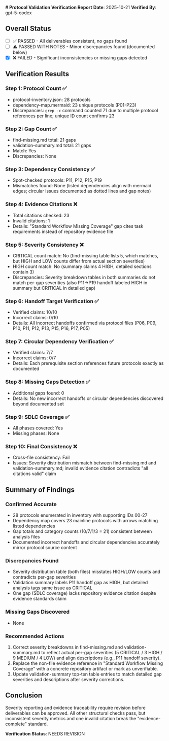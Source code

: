 **# Protocol Validation Verification Report**
**Date**: 2025-10-21
**Verified By**: gpt-5-codex

## Overall Status
- [ ] ✅ PASSED - All deliverables consistent, no gaps found
- [ ] ⚠️ PASSED WITH NOTES - Minor discrepancies found (documented below)
- [x] ❌ FAILED - Significant inconsistencies or missing gaps detected

## Verification Results

### Step 1: Protocol Count ✅
- protocol-inventory.json: 28 protocols
- dependency-map.mermaid: 23 unique protocols (P01-P23)
- Discrepancies: `grep -c` command counted 71 due to multiple protocol references per line; unique ID count confirms 23

### Step 2: Gap Count ✅
- find-missing.md total: 21 gaps
- validation-summary.md total: 21 gaps
- Match: Yes
- Discrepancies: None

### Step 3: Dependency Consistency ✅
- Spot-checked protocols: P11, P12, P15, P19
- Mismatches found: None (listed dependencies align with mermaid edges; circular issues documented as dotted lines and gap notes)

### Step 4: Evidence Citations ❌
- Total citations checked: 23
- Invalid citations: 1
- Details: "Standard Workflow Missing Coverage" gap cites task requirements instead of repository evidence file

### Step 5: Severity Consistency ❌
- CRITICAL count match: No (find-missing table lists 5, which matches, but HIGH and LOW counts differ from actual section severities)
- HIGH count match: No (summary claims 4 HIGH, detailed sections contain 3)
- Discrepancies: Severity breakdown tables in both summaries do not match per-gap severities (also P11→P19 handoff labeled HIGH in summary but CRITICAL in detailed gap)

### Step 6: Handoff Target Verification ✅
- Verified claims: 10/10
- Incorrect claims: 0/10
- Details: All incorrect handoffs confirmed via protocol files (P06, P09, P10, P11, P12, P13, P15, P16, P17, P05)

### Step 7: Circular Dependency Verification ✅
- Verified claims: 7/7
- Incorrect claims: 0/7
- Details: Each prerequisite section references future protocols exactly as documented

### Step 8: Missing Gaps Detection ✅
- Additional gaps found: 0
- Details: No new incorrect handoffs or circular dependencies discovered beyond documented set

### Step 9: SDLC Coverage ✅
- All phases covered: Yes
- Missing phases: None

### Step 10: Final Consistency ❌
- Cross-file consistency: Fail
- Issues: Severity distribution mismatch between find-missing.md and validation-summary.md; invalid evidence citation contradicts "all citations valid" claim

## Summary of Findings

### Confirmed Accurate
- 28 protocols enumerated in inventory with supporting IDs 00-27
- Dependency map covers 23 mainline protocols with arrows matching listed dependencies
- Gap totals and category counts (10/7/1/3 = 21) consistent between analysis files
- Documented incorrect handoffs and circular dependencies accurately mirror protocol source content

### Discrepancies Found
- Severity distribution table (both files) misstates HIGH/LOW counts and contradicts per-gap severities
- Validation summary labels P11 handoff gap as HIGH, but detailed analysis tags same issue as CRITICAL
- One gap (SDLC coverage) lacks repository evidence citation despite evidence standards claim

### Missing Gaps Discovered
- None

### Recommended Actions
1. Correct severity breakdowns in find-missing.md and validation-summary.md to reflect actual per-gap severities (5 CRITICAL / 3 HIGH / 9 MEDIUM / 4 LOW) and align descriptions (e.g., P11 handoff severity).
2. Replace the non-file evidence reference in "Standard Workflow Missing Coverage" with a concrete repository artifact or mark as unverifiable.
3. Update validation-summary top-ten table entries to match detailed gap severities and descriptions after severity corrections.

## Conclusion
Severity reporting and evidence traceability require revision before deliverables can be approved. All other structural checks pass, but inconsistent severity metrics and one invalid citation break the "evidence-complete" standard.

**Verification Status**: NEEDS REVISION
